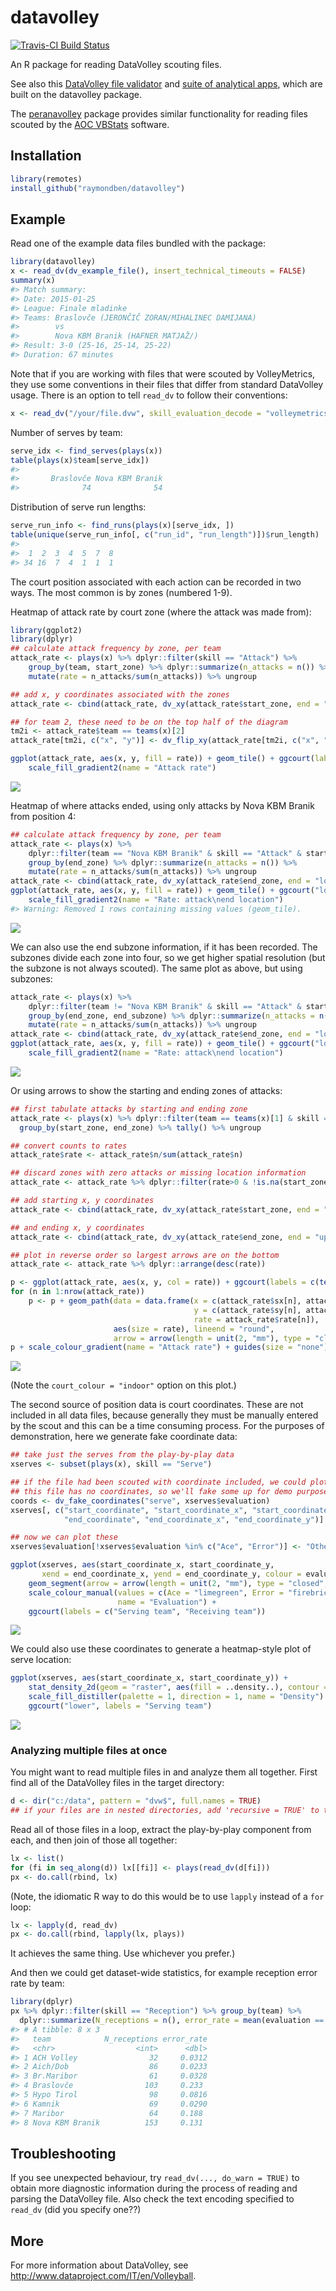 
<!-- README.md is generated from README.Rmd. Please edit that file -->

# datavolley

[![Travis-CI Build
Status](https://travis-ci.org/raymondben/datavolley.svg?branch=master)](https://travis-ci.org/raymondben/datavolley)

An R package for reading DataVolley scouting files.

See also this [DataVolley file
validator](https://apps.untan.gl/dvalidate/) and [suite of analytical
apps](https://apps.untan.gl/), which are built on the datavolley
package.

The [peranavolley](https://github.com/raymondben/peranavolley) package
provides similar functionality for reading files scouted by the [AOC
VBStats](http://peranasports.com/software/vbstatshd/) software.

## Installation

``` r
library(remotes)
install_github("raymondben/datavolley")
```

## Example

Read one of the example data files bundled with the package:

``` r
library(datavolley)
x <- read_dv(dv_example_file(), insert_technical_timeouts = FALSE)
summary(x)
#> Match summary:
#> Date: 2015-01-25
#> League: Finale mladinke
#> Teams: Braslovče (JERONČIČ ZORAN/MIHALINEC DAMIJANA)
#>        vs
#>        Nova KBM Branik (HAFNER MATJAŽ/)
#> Result: 3-0 (25-16, 25-14, 25-22)
#> Duration: 67 minutes
```

Note that if you are working with files that were scouted by
VolleyMetrics, they use some conventions in their files that differ from
standard DataVolley usage. There is an option to tell `read_dv` to
follow their conventions:

``` r
x <- read_dv("/your/file.dvw", skill_evaluation_decode = "volleymetrics")
```

Number of serves by team:

``` r
serve_idx <- find_serves(plays(x))
table(plays(x)$team[serve_idx])
#> 
#>       Braslovče Nova KBM Branik 
#>              74              54
```

Distribution of serve run lengths:

``` r
serve_run_info <- find_runs(plays(x)[serve_idx, ])
table(unique(serve_run_info[, c("run_id", "run_length")])$run_length)
#> 
#>  1  2  3  4  5  7  8 
#> 34 16  7  4  1  1  1
```

The court position associated with each action can be recorded in two
ways. The most common is by zones (numbered 1-9).

Heatmap of attack rate by court zone (where the attack was made from):

``` r
library(ggplot2)
library(dplyr)
## calculate attack frequency by zone, per team
attack_rate <- plays(x) %>% dplyr::filter(skill == "Attack") %>%
    group_by(team, start_zone) %>% dplyr::summarize(n_attacks = n()) %>%
    mutate(rate = n_attacks/sum(n_attacks)) %>% ungroup

## add x, y coordinates associated with the zones
attack_rate <- cbind(attack_rate, dv_xy(attack_rate$start_zone, end = "lower"))

## for team 2, these need to be on the top half of the diagram
tm2i <- attack_rate$team == teams(x)[2]
attack_rate[tm2i, c("x", "y")] <- dv_flip_xy(attack_rate[tm2i, c("x", "y")])

ggplot(attack_rate, aes(x, y, fill = rate)) + geom_tile() + ggcourt(labels = teams(x)) +
    scale_fill_gradient2(name = "Attack rate")
```

![](man/figures/README-unnamed-chunk-6-1.png)<!-- -->

Heatmap of where attacks ended, using only attacks by Nova KBM Branik
from position 4:

``` r
## calculate attack frequency by zone, per team
attack_rate <- plays(x) %>% 
    dplyr::filter(team == "Nova KBM Branik" & skill == "Attack" & start_zone == 4) %>%
    group_by(end_zone) %>% dplyr::summarize(n_attacks = n()) %>%
    mutate(rate = n_attacks/sum(n_attacks)) %>% ungroup
attack_rate <- cbind(attack_rate, dv_xy(attack_rate$end_zone, end = "lower"))
ggplot(attack_rate, aes(x, y, fill = rate)) + geom_tile() + ggcourt("lower", labels = NULL) +
    scale_fill_gradient2(name = "Rate: attack\nend location")
#> Warning: Removed 1 rows containing missing values (geom_tile).
```

![](man/figures/README-unnamed-chunk-7-1.png)<!-- -->

We can also use the end subzone information, if it has been recorded.
The subzones divide each zone into four, so we get higher spatial
resolution (but the subzone is not always scouted). The same plot as
above, but using subzones:

``` r
attack_rate <- plays(x) %>% 
    dplyr::filter(team != "Nova KBM Branik" & skill == "Attack" & start_zone == 4 & !is.na(end_subzone)) %>%
    group_by(end_zone, end_subzone) %>% dplyr::summarize(n_attacks = n()) %>%
    mutate(rate = n_attacks/sum(n_attacks)) %>% ungroup
attack_rate <- cbind(attack_rate, dv_xy(attack_rate$end_zone, end = "lower", subzones = attack_rate$end_subzone))
ggplot(attack_rate, aes(x, y, fill = rate)) + geom_tile() + ggcourt("lower", labels = NULL) +
    scale_fill_gradient2(name = "Rate: attack\nend location")
```

![](man/figures/README-unnamed-chunk-8-1.png)<!-- -->

Or using arrows to show the starting and ending zones of attacks:

``` r
## first tabulate attacks by starting and ending zone
attack_rate <- plays(x) %>% dplyr::filter(team == teams(x)[1] & skill == "Attack") %>%
  group_by(start_zone, end_zone) %>% tally() %>% ungroup

## convert counts to rates
attack_rate$rate <- attack_rate$n/sum(attack_rate$n)

## discard zones with zero attacks or missing location information
attack_rate <- attack_rate %>% dplyr::filter(rate>0 & !is.na(start_zone) & !is.na(end_zone))

## add starting x, y coordinates
attack_rate <- cbind(attack_rate, dv_xy(attack_rate$start_zone, end = "lower", xynames = c("sx", "sy")))

## and ending x, y coordinates
attack_rate <- cbind(attack_rate, dv_xy(attack_rate$end_zone, end = "upper", xynames = c("ex", "ey")))

## plot in reverse order so largest arrows are on the bottom
attack_rate <- attack_rate %>% dplyr::arrange(desc(rate))

p <- ggplot(attack_rate, aes(x, y, col = rate)) + ggcourt(labels = c(teams(x)[1], ""), court_colour = "indoor")
for (n in 1:nrow(attack_rate))
    p <- p + geom_path(data = data.frame(x = c(attack_rate$sx[n], attack_rate$ex[n]),
                                         y = c(attack_rate$sy[n], attack_rate$ey[n]),
                                         rate = attack_rate$rate[n]),
                       aes(size = rate), lineend = "round",
                       arrow = arrow(length = unit(2, "mm"), type = "closed", angle = 20, ends = "last"))
p + scale_colour_gradient(name = "Attack rate") + guides(size = "none")
```

![](man/figures/README-unnamed-chunk-9-1.png)<!-- -->

(Note the `court_colour = "indoor"` option on this plot.)

The second source of position data is court coordinates. These are not
included in all data files, because generally they must be manually
entered by the scout and this can be a time consuming process. For the
purposes of demonstration, here we generate fake coordinate data:

``` r
## take just the serves from the play-by-play data
xserves <- subset(plays(x), skill == "Serve")

## if the file had been scouted with coordinate included, we could plot them directly
## this file has no coordinates, so we'll fake some up for demo purposes
coords <- dv_fake_coordinates("serve", xserves$evaluation)
xserves[, c("start_coordinate", "start_coordinate_x", "start_coordinate_y",
            "end_coordinate", "end_coordinate_x", "end_coordinate_y")] <- coords

## now we can plot these
xserves$evaluation[!xserves$evaluation %in% c("Ace", "Error")] <- "Other"

ggplot(xserves, aes(start_coordinate_x, start_coordinate_y,
       xend = end_coordinate_x, yend = end_coordinate_y, colour = evaluation)) +
    geom_segment(arrow = arrow(length = unit(2, "mm"), type = "closed", angle = 20)) +
    scale_colour_manual(values = c(Ace = "limegreen", Error = "firebrick", Other = "dodgerblue"),
                        name = "Evaluation") +
    ggcourt(labels = c("Serving team", "Receiving team"))
```

![](man/figures/README-unnamed-chunk-10-1.png)<!-- -->

We could also use these coordinates to generate a heatmap-style plot of
serve location:

``` r
ggplot(xserves, aes(start_coordinate_x, start_coordinate_y)) +
    stat_density_2d(geom = "raster", aes(fill = ..density..), contour = FALSE) +
    scale_fill_distiller(palette = 1, direction = 1, name = "Density") +
    ggcourt("lower", labels = "Serving team")
```

![](man/figures/README-unnamed-chunk-11-1.png)<!-- -->

### Analyzing multiple files at once

You might want to read multiple files in and analyze them all together.
First find all of the DataVolley files in the target directory:

``` r
d <- dir("c:/data", pattern = "dvw$", full.names = TRUE)
## if your files are in nested directories, add 'recursive = TRUE' to the arguments
```

Read all of those files in a loop, extract the play-by-play component
from each, and then join of those all together:

``` r
lx <- list()
for (fi in seq_along(d)) lx[[fi]] <- plays(read_dv(d[fi]))
px <- do.call(rbind, lx)
```

(Note, the idiomatic R way to do this would be to use `lapply` instead
of a `for` loop:

``` r
lx <- lapply(d, read_dv)
px <- do.call(rbind, lapply(lx, plays))
```

It achieves the same thing. Use whichever you prefer.)

And then we could get dataset-wide statistics, for example reception
error rate by team:

``` r
library(dplyr)
px %>% dplyr::filter(skill == "Reception") %>% group_by(team) %>% 
  dplyr::summarize(N_receptions = n(), error_rate = mean(evaluation == "Error", na.rm = TRUE))
#> # A tibble: 8 x 3
#>   team            N_receptions error_rate
#>   <chr>                  <int>      <dbl>
#> 1 ACH Volley                32     0.0312
#> 2 Aich/Dob                  86     0.0233
#> 3 Br.Maribor                61     0.0328
#> 4 Braslovče                103     0.233 
#> 5 Hypo Tirol                98     0.0816
#> 6 Kamnik                    69     0.0290
#> 7 Maribor                   64     0.188 
#> 8 Nova KBM Branik          153     0.131
```

## Troubleshooting

If you see unexpected behaviour, try `read_dv(..., do_warn = TRUE)` to
obtain more diagnostic information during the process of reading and
parsing the DataVolley file. Also check the text encoding specified to
`read_dv` (did you specify one??)

## More

For more information about DataVolley, see
<http://www.dataproject.com/IT/en/Volleyball>.
